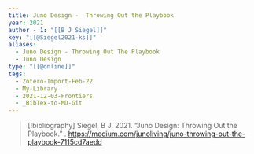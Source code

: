 ```yaml
---
title: Juno Design -  Throwing Out the Playbook
year: 2021
author - 1: "[[B J Siegel]]"
key: "[[@Siegel2021-ks]]"
aliases:
  - Juno Design - Throwing Out The Playbook
  - Juno Design
type: "[[@online]]"
tags:
  - Zotero-Import-Feb-22
  - My-Library
  - 2021-12-03-Frontiers
  - _BibTex-to-MD-Git
---
```


> [!bibliography]
> Siegel, B J. 2021. “Juno Design: Throwing Out the Playbook.” . https://medium.com/junoliving/juno-throwing-out-the-playbook-7115cd7aedd